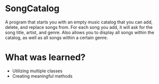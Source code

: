 # SongCatalog

A program that starts you with an empty music catalog that you can add, delete, and replace songs from. For each song you add, it will ask for the song title, artist, and genre. Also allows you to display all songs within the catalog, as well as all songs within a certain genre.

# What was learned?

* Utilizing multiple classes
* Creating meaningful methods
